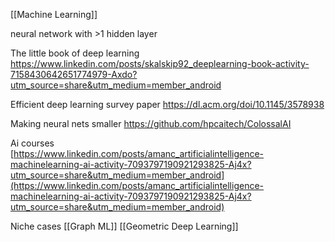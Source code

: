 [[Machine Learning]]

neural network with >1 hidden layer

The little book of deep learning
https://www.linkedin.com/posts/skalskip92_deeplearning-book-activity-7158430642651774979-Axdo?utm_source=share&utm_medium=member_android

Efficient deep learning survey paper
https://dl.acm.org/doi/10.1145/3578938

Making neural nets smaller
https://github.com/hpcaitech/ColossalAI

Ai courses  
[https://www.linkedin.com/posts/amanc_artificialintelligence-machinelearning-ai-activity-7093797190921293825-Aj4x?utm_source=share&utm_medium=member_android](https://www.linkedin.com/posts/amanc_artificialintelligence-machinelearning-ai-activity-7093797190921293825-Aj4x?utm_source=share&utm_medium=member_android)

Niche cases
[[Graph ML]]
[[Geometric Deep Learning]]
